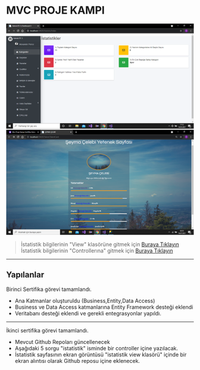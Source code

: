 # MVC PROJE KAMPI

![Çıktı](https://github.com/seymacelebi/McvProjectCamp/blob/master/McvPrpjectKampi/Views/Statistic/ekrangoruntusu.png)
![Çıktı](https://github.com/seymacelebi/McvProjectCamp/blob/master/McvPrpjectKampi/SS/ss.png)


>İstatistik bilgilerinin "View" klasörüne gitmek için [Buraya Tıklayın](https://github.com/seymacelebi/McvProjectCamp/tree/master/McvPrpjectKampi/Views/Statistic)<br/>
>İstatistik bilgilerinin "Controllerına" gitmek için [Buraya Tıklayın](https://github.com/seymacelebi/McvProjectCamp/blob/master/McvPrpjectKampi/Controllers/StatisticController.cs)




---


## Yapılanlar

Birinci Sertifika görevi tamamlandı. <br/>
* Ana Katmanlar oluşturuldu (Business,Entity,Data Access)
* Business ve Data Access katmanlarına Entity Framework desteği eklendi
* Veritabanı desteği eklendi ve gerekli entegrasyonlar yapıldı.<br/>
---

 İkinci sertifika görevi tamamlandı.
* Mevcut Github Repoları güncellenecek
*  Aşağıdaki 5 sorgu "istatistik" isminde bir controller içine yazılacak.
*  İstatistik sayfasının ekran görüntüsü "istatistik view klasörü" içinde bir ekran alıntısı olarak Github reposu içine eklenecek. 






